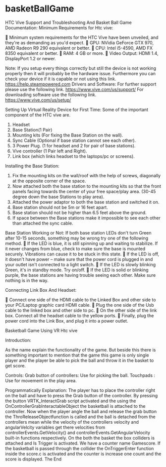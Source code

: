 # basketBallGame

HTC Vive Support and Troubleshooting And Basket Ball Game Documentation:
Minimum Requirements for Htc vive:

	Minimum system requirements for the HTC Vive have been unveiled, and they're as demanding as you'd expect.
	GPU: NVidia GeForce GTX 970, AMD Radeon R9 290 equivalent or better.
	CPU: Intel i5-4590, AMD FX 8350 equivalent or better.
	RAM: 4 GB or more.
	Video Output: HDMI 1.4, DisplayPort 1.2 or newer.

Note:
If you setup every things correctly but still the device is not working properly then it will probably be the hardware issue.
Furthermore you can check your device if it is capable or not using this link.
https://help.steampowered.com
Drivers and Software:
For further support please use the following link.
https://www.vive.com/us/support/
For downloading software use the following link.
https://www.vive.com/us/setup/

Setting Up Virtual Reality Device for First Time:
Some of the important component of the HTC vive are.
1.	Headset
2.	Base Station(1 Pair)
3.	Mounting kits (For fixing the Base Station on the wall).
4.	Sync Cable (Optional if base station cannot see each other).
5.	3 Power Plug. (1 for headset and 2 for pair of base stations).
6.	Vive controller (1 Pair left and Right).
7.	Link box (which links headset to the laptops/pc or screens).

Installing the Base Station:
   
        

1.	Fix the mounting kits on the wall/roof with the help of screws, diagonally at the opposite corner of the space.
2.	Now attached both the base station to the mounting kits so that the front panels facing towards the center of your free space/play area. (30-45 degree down the base Stations to play area).
3.	Attached the power adaptor to both the base station and switched it on.
4.	Base station should not be 5m or 16 feet apart.
5.	Base station should not be higher than 6.5 feet above the ground.
6.	If space between the Base stations make it impossible to see each other than attached the sync cable.

Base Station Working or Not: 
  If both base station LEDs don't turn Green after 10-15 seconds, something may be wrong try one of the following method. 
	If the LED is blue, it is still spinning up and waiting to stabilize. If it never changes from blue, check to make sure the base is mounted securely. Vibrations can cause it to be stuck in this state.
	If the LED is off, it doesn't have power – make sure that the power cord is plugged in and your outlet isn't connected to a light switch.
	If the LED is slowly blinking Green, it's in standby mode. Try on/off.
	If the LED is solid or blinking purple, the base stations are having trouble seeing each other. Make sure nothing is in the way.




Connecting Link Box And Headset:

	Connect one side of the HDMI cable to the Linked Box and other side to your PC/Laptop graphic card HDMI cable.
	Plug the one side of the Usb cable to the linked box and other side to pc.
	On the other side of the link box. Connect all the headset cable to the yellow ports.
	Finally, plug the power cord into the Link Box, and plug it into a power outlet.




Basketball Game Using VR Htc vive

Introduction:
  
 As the name explain the functionality of the game. But beside this there is something important to mention that the game this game is only single player and the player be able to pick the ball and throw it in the basket to get score.

Controls:
                   Grab button of controllers:    Use for picking the ball.	
                   Touchpads                           :    Use for movement in the play area.
                   
Programmatically Explanation: 
              The player has to place the controller right on the ball and have to press the Grab button of the controller. By pressing the button VRTK_InteractGrab script activated and the using the OnControllerGrabInteractableObject  the basketball is attached to the controller. Now when the player angle the ball and release the grab button the ThroReleaseObjectfunction is called and the ball is detached from the controllers mean while the velocity of the controllers velocity and angularVelcity  variables get there velocities from controllerEvents.GetVelocity() and controllerEvents.GetAngularVelocity built-in functions respectively.
On the both the basket the box colliders is attached and Is Trigger is activated. We have a counter name Gamescore. If the basketball is passed through the collider the OnTriggerEnter  function inside the score.c is activated and the counter is increase one count and the score is displayed.
                                                                                                                                The End 

